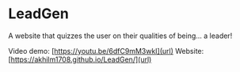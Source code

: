 # LeadGen
A website that quizzes the user on their qualities of being... a leader!

Video demo: [https://youtu.be/6dfC9mM3wkI](url)
Website: [https://akhilm1708.github.io/LeadGen/](url)
